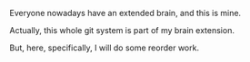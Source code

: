 Everyone nowadays have an extended brain, and this is mine.

Actually, this whole git system is part of my brain extension.

But, here, specifically, I will do some reorder work.
